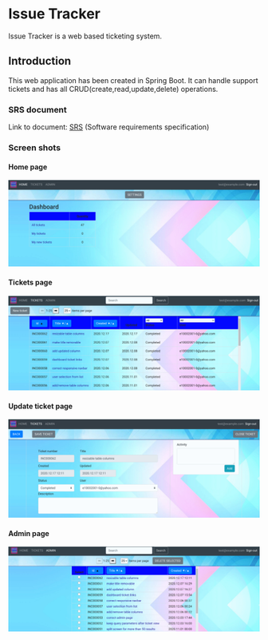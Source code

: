 # Issue Tracker

Issue Tracker is a web based ticketing system.


## Introduction

This web application has been created in Spring Boot. It can handle support tickets and has all CRUD(create,read,update,delete) operations.

### SRS document
Link to document: [SRS](https://github.com/ed-987/issue_tracker/blob/main/Issue_tracker_SRS.md) (Software requirements specification)

<!-- ### Application demo
Link: [Demo](http://issuetracker-env.eba-ev5iyubp.eu-west-2.elasticbeanstalk.com) -->

### Screen shots

#### Home page
![home](https://github.com/ed-987/issue_tracker/blob/main/screen_shots/home.png)

#### Tickets page
![tickets](https://github.com/ed-987/issue_tracker/blob/main/screen_shots/tickets.png)

#### Update ticket page
![update](https://github.com/ed-987/issue_tracker/blob/main/screen_shots/update.png)

#### Admin page
![admin](https://github.com/ed-987/issue_tracker/blob/main/screen_shots/admin.png)